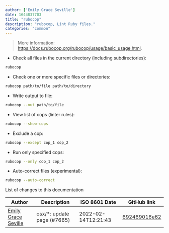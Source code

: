 ```yaml
---
author: ['Emily Grace Seville']
date: 1644837703
title: "rubocop"
description: "rubocop, Lint Ruby files."
categories: "common"
---
```

> More information: <https://docs.rubocop.org/rubocop/usage/basic_usage.html>.

- Check all files in the current directory (including subdirectories):

```bash
rubocop
```

- Check one or more specific files or directories:

```bash
rubocop path/to/file path/to/directory
```

- Write output to file:

```bash
rubocop --out path/to/file
```

- View list of cops (linter rules):

```bash
rubocop --show-cops
```

- Exclude a cop:

```bash
rubocop --except cop_1 cop_2
```

- Run only specified cops:

```bash
rubocop --only cop_1 cop_2
```

- Auto-correct files (experimental):

```bash
rubocop --auto-correct
```
List of changes to this documentation


Author | Description | ISO 8601 Date | GitHub link
------|-----|-----|-----
[Emily Grace Seville](mailto:emilyseville7cf@gmail.com) | osx/*: update page (#7665) | 2022-02-14T12:21:43 | [692469016e62](https://github.com/tldr-pages/tldr/commit/692469016e62d4410ec92a8f29272e447046a0d2)

